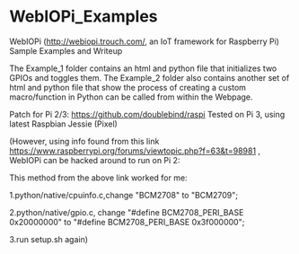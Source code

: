 # WebIOPi_Examples
WebIOPi (http://webiopi.trouch.com/, an IoT framework for Raspberry Pi) Sample Examples and Writeup

The Example_1 folder contains an html and python file that initializes two GPIOs and toggles them.
The Example_2 folder also contains another set of html and python file that show the process of creating a custom macro/function in Python can be called from within the Webpage.

Patch for Pi 2/3: https://github.com/doublebind/raspi 
Tested on Pi 3, using latest Raspbian Jessie (Pixel)

(However, using info found from this link https://www.raspberrypi.org/forums/viewtopic.php?f=63&t=98981  , WebIOPi can be hacked around to run on Pi 2:

This method from the above link worked for me:

1.python/native/cpuinfo.c,change "BCM2708" to "BCM2709";

2.python/native/gpio.c, change "#define BCM2708_PERI_BASE 0x20000000" to "#define BCM2708_PERI_BASE 0x3f000000";

3.run setup.sh again)

